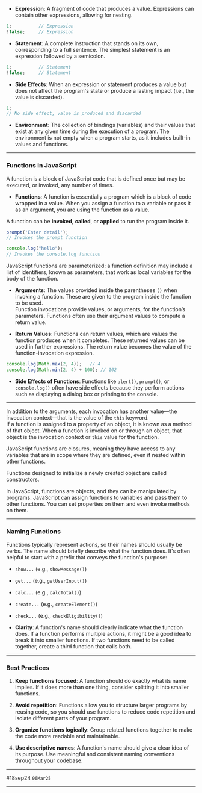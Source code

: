 
- **Expression**: A fragment of code that produces a value. Expressions can contain other expressions, allowing for nesting.

```js
1;          // Expression
!false;     // Expression
```

- **Statement**: A complete instruction that stands on its own, corresponding to a full sentence. The simplest statement is an expression followed by a semicolon.

```js
1;          // Statement
!false;     // Statement
```

- **Side Effects**: When an expression or statement produces a value but does not affect the program's state or produce a lasting impact (i.e., the value is discarded).

```js
1;          
// No side effect, value is produced and discarded
```

- **Environment**: The collection of bindings (variables) and their values that exist at any given time during the execution of a program. The environment is not empty when a program starts, as it includes built-in values and functions.

---

### Functions in JavaScript

A function is a block of JavaScript code that is defined once but may be executed, or invoked, any number of times.

- **Functions**: A function is essentially a program which is a block of code wrapped in a value. When you assign a function to a variable or pass it as an argument, you are using the function as a value.  

A function can be **invoked**, **called**, or **applied** to run the program inside it.
```js
prompt('Enter detail');        
// Invokes the prompt function

console.log("hello");          
// Invokes the console.log function
```


JavaScript functions are parameterized: a function definition may include a list of identifiers, known as parameters, that work as local variables for the body of the function.

- **Arguments**: The values provided inside the parentheses `()` when invoking a function. These are given to the program inside the function to be used.  
Function invocations provide values, or arguments, for the function’s parameters. Functions often use their argument values to compute a return value.

- **Return Values**: Functions can return values, which are values the function produces when it completes. These returned values can be used in further expressions. The return value becomes the value of the function-invocation expression.

```js
console.log(Math.max(2, 4));   // 4
console.log(Math.min(2, 4) + 100); // 102
```

- **Side Effects of Functions**: Functions like `alert()`, `prompt()`, or `console.log()` often have side effects because they perform actions such as displaying a dialog box or printing to the console.


---

In addition to the arguments, each invocation has another value—the invocation context—that is the value of the `this` keyword.  
If a function is assigned to a property of an object, it is known as a method of that object. When a function is invoked on or through an object, that object is the invocation context or `this` value for the function.

JavaScript functions are closures, meaning they have access to any variables that are in scope where they are defined, even if nested within other functions.

Functions designed to initialize a newly created object are called constructors.

In JavaScript, functions are objects, and they can be manipulated by programs. JavaScript can assign functions to variables and pass them to other functions. You can set properties on them and even invoke methods on them.

---

### Naming Functions

Functions typically represent actions, so their names should usually be verbs. The name should briefly describe what the function does. It's often helpful to start with a prefix that conveys the function's purpose:

- `show...` (e.g., `showMessage()`)
- `get...` (e.g., `getUserInput()`)
- `calc...` (e.g., `calcTotal()`)
- `create...` (e.g., `createElement()`)
- `check...` (e.g., `checkEligibility()`)

- **Clarity**: A function's name should clearly indicate what the function does. If a function performs multiple actions, it might be a good idea to break it into smaller functions. If two functions need to be called together, create a third function that calls both.


---

### **Best Practices**

1. **Keep functions focused**: A function should do exactly what its name implies. If it does more than one thing, consider splitting it into smaller functions.

2. **Avoid repetition**: Functions allow you to structure larger programs by reusing code, so you should use functions to reduce code repetition and isolate different parts of your program.

3. **Organize functions logically**: Group related functions together to make the code more readable and maintainable.

4. **Use descriptive names**: A function's name should give a clear idea of its purpose. Use meaningful and consistent naming conventions throughout your codebase.


---

#18sep24 `06Mar25`

---

